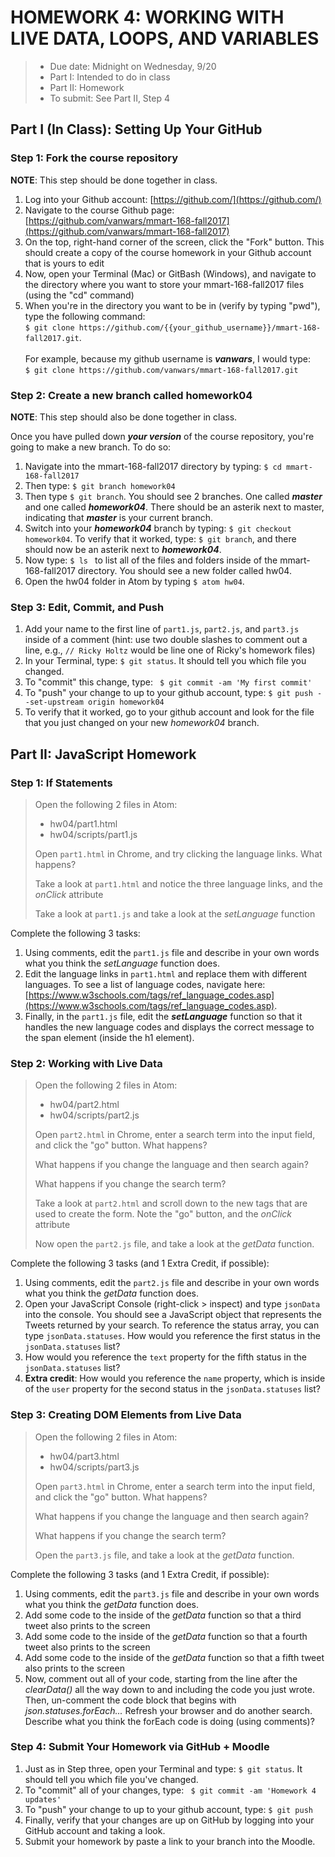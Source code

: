 # HOMEWORK 4: WORKING WITH LIVE DATA, LOOPS, AND VARIABLES
> * Due date: Midnight on Wednesday, 9/20
> * Part I: Intended to do in class
> * Part II: Homework
> * To submit: See Part II, Step 4

## Part I (In Class): Setting Up Your GitHub

### Step 1: Fork the course repository
**NOTE**: This step should be done together in class.

1. Log into your Github account: [https://github.com/](https://github.com/)
2. Navigate to the course Github page: [https://github.com/vanwars/mmart-168-fall2017](https://github.com/vanwars/mmart-168-fall2017)
3. On the top, right-hand corner of the screen, click the "Fork" button. This should create a copy of the course homework in your Github account that is yours to edit
4. Now, open your Terminal (Mac) or GitBash (Windows), and navigate to the directory where you want to store your mmart-168-fall2017 files (using the "cd" command)
5. When you're in the directory you want to be in (verify by typing "pwd"), type the following
command: <br>`$ git clone https://github.com/{{your_github_username}}/mmart-168-fall2017.git`.<br><br> For example, because my github username is ***vanwars***, I would type: <br>`$ git clone https://github.com/vanwars/mmart-168-fall2017.git`

### Step 2: Create a new branch called homework04
**NOTE**: This step should also be done together in class.

Once you have pulled down ***your version*** of the course repository, you're going to make a new branch. To do so:

1. Navigate into the mmart-168-fall2017 directory by typing: `$ cd mmart-168-fall2017`
2. Then type: `$ git branch homework04`
3. Then type `$ git branch`. You should see 2 branches. One called ***master*** and one called ***homework04***. There should be an asterik next to master, indicating that ***master*** is your current branch.
4. Switch into your ***homework04*** branch by typing: `$ git checkout homework04`. To verify that it worked, type: `$ git branch`, and there should now be an asterik next to ***homework04***.
5. Now type: `$ ls ` to list all of the files and folders inside of the mmart-168-fall2017 directory. You should see a new folder called hw04.
6. Open the hw04 folder in Atom by typing `$ atom hw04`.

### Step 3: Edit, Commit, and Push
1. Add your name to the first line of `part1.js`, `part2.js`, and `part3.js` inside of a comment (hint: use two double slashes to comment out a line, e.g., `// Ricky Holtz` would be line one of Ricky's homework files)
2. In your Terminal, type: `$ git status`. It should tell you which file you changed.
3. To "commit" this change, type: ` $ git commit -am 'My first commit'`
4. To "push" your change to up to your github account, type: `$ git push --set-upstream origin homework04`
5. To verify that it worked, go to your github account and look for the file that you just changed on your new *homework04* branch.

## Part II: JavaScript Homework

### Step 1: If Statements
> Open the following 2 files in Atom:
>  
>  * hw04/part1.html
>  * hw04/scripts/part1.js
>
> Open `part1.html` in Chrome, and try clicking the language links. What happens?
>
> Take a look at `part1.html` and notice the three language links, and the *onClick* attribute
>
> Take a look at `part1.js` and take a look at the *setLanguage* function

Complete the following 3 tasks:

1. Using comments, edit the `part1.js` file and describe in your own words what you think the *setLanguage* function does.
2. Edit the language links in `part1.html` and replace them with different languages. To see a list of language codes, navigate here: [https://www.w3schools.com/tags/ref_language_codes.asp](https://www.w3schools.com/tags/ref_language_codes.asp).
3. Finally, in the `part1.js` file, edit the ***setLanguage*** function so that it handles the new language codes and displays the correct message to the span element (inside the h1 element).

### Step 2: Working with Live Data
> Open the following 2 files in Atom:
>  
>  * hw04/part2.html
>  * hw04/scripts/part2.js
>
> Open `part2.html` in Chrome, enter a search term into the input field, and click the "go" button. What happens?
>
> What happens if you change the language and then search again?
>
> What happens if you change the search term?
>
> Take a look at `part2.html` and scroll down to the new tags that are used to create the form. Note the "go" button, and the *onClick* attribute
>
> Now open the `part2.js` file, and take a look at the *getData* function.

Complete the following 3 tasks (and 1 Extra Credit, if possible):

1. Using comments, edit the `part2.js` file and describe in your own words what you think the *getData* function does.
2. Open your JavaScript Console (right-click > inspect) and type `jsonData` into the console. You should see a JavaScript object that represents the Tweets returned by your search. To reference the status array, you can type `jsonData.statuses`. How would you reference the first status in the `jsonData.statuses` list?
3. How would you reference the `text` property for the fifth status in the `jsonData.statuses` list?
4. **Extra credit**: How would you reference the `name` property, which is inside of the `user` property for the second status in the `jsonData.statuses` list?

### Step 3: Creating DOM Elements from Live Data
> Open the following 2 files in Atom:
>  
>  * hw04/part3.html
>  * hw04/scripts/part3.js
>
> Open `part3.html` in Chrome, enter a search term into the input field, and click the "go" button. What happens?
>
> What happens if you change the language and then search again?
>
> What happens if you change the search term?
>
> Open the `part3.js` file, and take a look at the *getData* function.

Complete the following 3 tasks (and 1 Extra Credit, if possible):

1. Using comments, edit the `part3.js` file and describe in your own words what you think the *getData* function does.
2. Add some code to the inside of the *getData* function so that a third tweet also prints to the screen
3. Add some code to the inside of the *getData* function so that a fourth tweet also prints to the screen
4. Add some code to the inside of the *getData* function so that a fifth tweet also prints to the screen
5. Now, comment out all of your code, starting from the line after the  *clearData()* all the way down to and including the code you just wrote. Then, un-comment the code block that begins with *json.statuses.forEach...* Refresh your browser and do another search. Describe what you think the forEach code is doing (using comments)?

### Step 4: Submit Your Homework via GitHub + Moodle
1. Just as in Step three, open your Terminal and type: `$ git status`. It should tell you which file you've changed.
2. To "commit" all of your changes, type: ` $ git commit -am 'Homework 4 updates'`
3. To "push" your change to up to your github account, type: `$ git push`
4. Finally, verify that your changes are up on GitHub by logging into your GitHub account and taking a look.
5. Submit your homework by paste a link to your branch into the Moodle.
